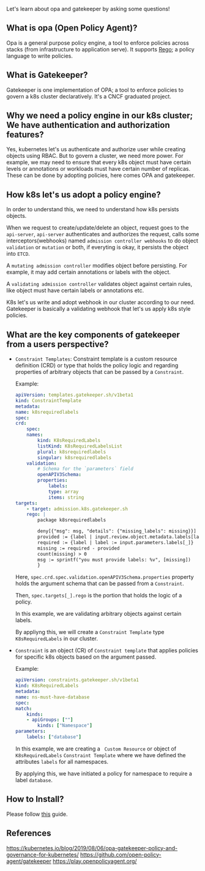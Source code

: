 Let's learn about opa and gatekeeper by asking some questions!

## What is opa (Open Policy Agent)?
Opa is a general purpose policy engine, a tool to enforce policies across stacks (from infrastructure to application serve). It supports [Rego](https://www.openpolicyagent.org/docs/latest/policy-language/); a policy language to write policies.


## What is Gatekeeper?
Gatekeeper is one implementation of OPA; a tool to enforce policies to govern a k8s cluster declaratively. It's a CNCF graduated project.

## Why we need a policy engine in our k8s cluster; We have authentication and authorization features?

Yes, kubernetes let's us authenticate and authorize user while creating objects using RBAC. But to govern a cluster, we need more power.
For example, we may need to ensure that every k8s object must have certain levels or annotations or workloads must have certain number of replicas. These can be done by adopting policies, here comes OPA and gatekeeper.

## How k8s let's us adopt a policy engine?

In order to understand this, we need to understand how k8s persists objects.

When we request to create/update/delete an object, request goes to the ```api-server```, ```api-server``` authenticates and authorizes the request, calls some interceptors(webhooks) named ```admission controller webhooks``` to do object ```validation``` or ```mutation``` or both, if everyting is okay, it persists the object into ```ETCD```.

A ```mutating admission controller``` modifies object before persisting. For example, it may add certain annotations or labels with the object. 


A ```validating admission controller``` validates object against certain rules, like object must have certain labels or annotations etc. 

K8s let's us write and adopt webhook in our cluster according to our need. Gatekeeper is basically a validating webhook that let's us apply k8s style policies. 


## What are the key components of gatekeeper from a users perspective?

- ```Constraint Templates```: Constraint template is a custom resource definition (CRD) or type that holds the policy logic and regarding properties of arbitrary objects that can be passed by a ```Constraint```.

    Example: 

    ```yaml
    apiVersion: templates.gatekeeper.sh/v1beta1
    kind: ConstraintTemplate
    metadata:
    name: k8srequiredlabels
    spec:
    crd:
        spec:
        names:
            kind: K8sRequiredLabels
            listKind: K8sRequiredLabelsList
            plural: k8srequiredlabels
            singular: k8srequiredlabels
        validation:
            # Schema for the `parameters` field
            openAPIV3Schema:
            properties:
                labels:
                type: array
                items: string
    targets:
        - target: admission.k8s.gatekeeper.sh
        rego: |
            package k8srequiredlabels

            deny[{"msg": msg, "details": {"missing_labels": missing}}] {
            provided := {label | input.review.object.metadata.labels[label]}
            required := {label | label := input.parameters.labels[_]}
            missing := required - provided
            count(missing) > 0
            msg := sprintf("you must provide labels: %v", [missing])
            } 

    ```

    Here, ```spec.crd.spec.validation.openAPIV3Schema.properties``` property holds the argument schema that can be passed from a ```Constraint```.

    Then, ```spec.targets[_].rego``` is the portion that holds the logic of a policy. 

    In this example, we are validating arbitrary objects against certain labels. 

    By appliyng this, we will create a ```Constraint Template``` type ```K8sRequiredLabels``` in our cluster.

- ```Constraint``` is an object (CR) of ```Constraint template``` that applies policies for specific k8s objects based on the argument passed. 

    Example: 

    ```yaml
    apiVersion: constraints.gatekeeper.sh/v1beta1
    kind: K8sRequiredLabels
    metadata:
    name: ns-must-have-database
    spec:
    match:
        kinds:
        - apiGroups: [""]
            kinds: ["Namespace"]
    parameters:
        labels: ["database"]

    ```

    In this example, we are creating a ``` Custom Resource``` or object of ```K8sRequiredLabels``` ```Constraint Template``` where we have defined the attributes ```labels``` for all namespaces. 

    By applying this, we have initiated a policy for namespace to require a label ```database```.




## How to Install?

Please follow [this](https://open-policy-agent.github.io/gatekeeper/website/docs/install/) guide.



## References
https://kubernetes.io/blog/2019/08/06/opa-gatekeeper-policy-and-governance-for-kubernetes/
https://github.com/open-policy-agent/gatekeeper
https://play.openpolicyagent.org/





